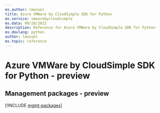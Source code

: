 ```yaml
---
ms.author: lmazuel
title: Azure VMWare by CloudSimple SDK for Python
ms.service: vmwarebycloudsimple
ms.data: 09/28/2022
description: Reference for Azure VMWare by CloudSimple SDK for Python
ms.devlang: python
author: lmazuel
ms.topic: reference
---
```

# Azure VMWare by CloudSimple SDK for Python - preview

## Management packages - preview
[!INCLUDE [mgmt-packages](vmware-by-cloudsimple-mgmt-index.md)]